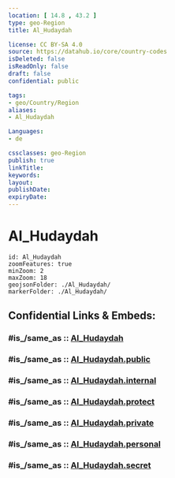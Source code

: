 ```yaml
---
location: [ 14.8 , 43.2 ] 
type: geo-Region
title: Al_Hudaydah

license: CC BY-SA 4.0
source: https://datahub.io/core/country-codes
isDeleted: false
isReadOnly: false
draft: false
confidential: public

tags:
- geo/Country/Region
aliases:
- Al_Hudaydah

Languages:
- de

cssclasses: geo-Region
publish: true
linkTitle: 
keywords: 
layout: 
publishDate: 
expiryDate: 
---
```


# Al_Hudaydah

```leaflet
id: Al_Hudaydah
zoomFeatures: true 
minZoom: 2 
maxZoom: 18
geojsonFolder: ./Al_Hudaydah/
markerFolder: ./Al_Hudaydah/
```


## Confidential Links & Embeds: 

### #is_/same_as :: [Al_Hudaydah](/_Standards/Earth/Continent/Asia/Asia~West/Yemen~Republic/governorates~Yemen/Al_Hudaydah.md) 

### #is_/same_as :: [Al_Hudaydah.public](/_public/Earth/Continent/Asia/Asia~West/Yemen~Republic/governorates~Yemen/Al_Hudaydah.public.md) 

### #is_/same_as :: [Al_Hudaydah.internal](/_internal/Earth/Continent/Asia/Asia~West/Yemen~Republic/governorates~Yemen/Al_Hudaydah.internal.md) 

### #is_/same_as :: [Al_Hudaydah.protect](/_protect/Earth/Continent/Asia/Asia~West/Yemen~Republic/governorates~Yemen/Al_Hudaydah.protect.md) 

### #is_/same_as :: [Al_Hudaydah.private](/_private/Earth/Continent/Asia/Asia~West/Yemen~Republic/governorates~Yemen/Al_Hudaydah.private.md) 

### #is_/same_as :: [Al_Hudaydah.personal](/_personal/Earth/Continent/Asia/Asia~West/Yemen~Republic/governorates~Yemen/Al_Hudaydah.personal.md) 

### #is_/same_as :: [Al_Hudaydah.secret](/_secret/Earth/Continent/Asia/Asia~West/Yemen~Republic/governorates~Yemen/Al_Hudaydah.secret.md)

